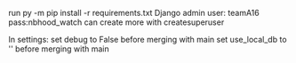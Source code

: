 run py -m pip install -r requirements.txt
Django admin user: teamA16 pass:nbhood_watch
    can create more with createsuperuser

In settings:
    set debug to False before merging with main
    set use_local_db to '' before merging with main